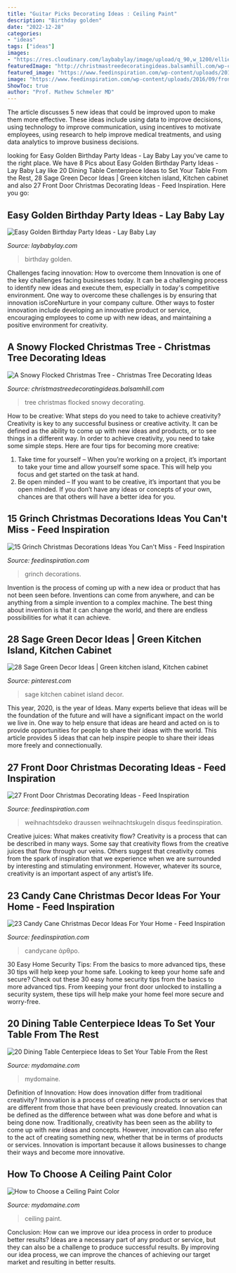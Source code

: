 ```yaml
---
title: "Guitar Picks Decorating Ideas : Ceiling Paint"
description: "Birthday golden"
date: "2022-12-28"
categories:
- "ideas"
tags: ["ideas"]
images:
- "https://res.cloudinary.com/laybabylay/image/upload/q_90,w_1200/ellies-golden-birthday-22_ijqa2b.jpg"
featuredImage: "http://christmastreedecoratingideas.balsamhill.com/wp-content/uploads/2018/02/5-1.jpg"
featured_image: "https://www.feedinspiration.com/wp-content/uploads/2016/09/Grinch-stole-Christmas-outside-decor.jpg"
image: "https://www.feedinspiration.com/wp-content/uploads/2016/09/front-door-christmas-decoration-planters-glass-ornaments.jpg"
ShowToc: true
author: "Prof. Mathew Schmeler MD"
---
```



The article discusses 5 new ideas that could be improved upon to make them more effective. These ideas include using data to improve decisions, using technology to improve communication, using incentives to motivate employees, using research to help improve medical treatments, and using data analytics to improve business decisions.

	

		
looking for Easy Golden Birthday Party Ideas - Lay Baby Lay you've came to the right place. We have 8 Pics about Easy Golden Birthday Party Ideas - Lay Baby Lay like 20 Dining Table Centerpiece Ideas to Set Your Table From the Rest, 28 Sage Green Decor Ideas | Green kitchen island, Kitchen cabinet and also 27 Front Door Christmas Decorating Ideas - Feed Inspiration. Here you go:
		
    
## Easy Golden Birthday Party Ideas - Lay Baby Lay

<img loading=lazy src="https://res.cloudinary.com/laybabylay/image/upload/q_90,w_1200/ellies-golden-birthday-22_ijqa2b.jpg" onerror="this.onerror=null;this.src='https://tse4.mm.bing.net/th?id=OIP.7nj2EnLngJFLwvqrA1kAggHaFy&amp;pid=15.1';" alt="Easy Golden Birthday Party Ideas - Lay Baby Lay">

_Source: laybabylay.com_

>birthday golden. 

	

Challenges facing innovation: How to overcome them
Innovation is one of the key challenges facing businesses today. It can be a challenging process to identify new ideas and execute them, especially in today's competitive environment. One way to overcome these challenges is by ensuring that innovation isCoreNurture in your company culture. Other ways to foster innovation include developing an innovative product or service, encouraging employees to come up with new ideas, and maintaining a positive environment for creativity.

    
## A Snowy Flocked Christmas Tree - Christmas Tree Decorating Ideas

<img loading=lazy src="http://christmastreedecoratingideas.balsamhill.com/wp-content/uploads/2018/02/5-1.jpg" onerror="this.onerror=null;this.src='https://tse4.mm.bing.net/th?id=OIP.p3F5JT4I2f-lwwXtvfK0SgHaLL&amp;pid=15.1';" alt="A Snowy Flocked Christmas Tree - Christmas Tree Decorating Ideas">

_Source: christmastreedecoratingideas.balsamhill.com_

>tree christmas flocked snowy decorating. 

	

How to be creative: What steps do you need to take to achieve creativity?
Creativity is key to any successful business or creative activity. It can be defined as the ability to come up with new ideas and products, or to see things in a different way. In order to achieve creativity, you need to take some simple steps. Here are four tips for becoming more creative: 
1) Take time for yourself – When you’re working on a project, it’s important to take your time and allow yourself some space. This will help you focus and get started on the task at hand. 
2) Be open minded – If you want to be creative, it’s important that you be open minded. If you don’t have any ideas or concepts of your own, chances are that others will have a better idea for you.

    
## 15 Grinch Christmas Decorations Ideas You Can&#039;t Miss - Feed Inspiration

<img loading=lazy src="https://www.feedinspiration.com/wp-content/uploads/2016/09/Grinch-stole-Christmas-outside-decor.jpg" onerror="this.onerror=null;this.src='https://tse4.mm.bing.net/th?id=OIP.2xOLd28b7DpzNe6zdQyWJwHaJ4&amp;pid=15.1';" alt="15 Grinch Christmas Decorations Ideas You Can&#039;t Miss - Feed Inspiration">

_Source: feedinspiration.com_

>grinch decorations. 

	

Invention is the process of coming up with a new idea or product that has not been seen before. Inventions can come from anywhere, and can be anything from a simple invention to a complex machine. The best thing about invention is that it can change the world, and there are endless possibilities for what it can achieve.

    
## 28 Sage Green Decor Ideas | Green Kitchen Island, Kitchen Cabinet

<img loading=lazy src="https://i.pinimg.com/736x/25/77/fd/2577fdbae84891545267c7be0d49605a.jpg" onerror="this.onerror=null;this.src='https://tse4.mm.bing.net/th?id=OIP.HksAGx4yQj2KVT9uQdfingHaJ6&amp;pid=15.1';" alt="28 Sage Green Decor Ideas | Green kitchen island, Kitchen cabinet">

_Source: pinterest.com_

>sage kitchen cabinet island decor. 

	

This year, 2020, is the year of Ideas. Many experts believe that ideas will be the foundation of the future and will have a significant impact on the world we live in. One way to help ensure that ideas are heard and acted on is to provide opportunities for people to share their ideas with the world. This article provides 5 ideas that can help inspire people to share their ideas more freely and connectionually.

    
## 27 Front Door Christmas Decorating Ideas - Feed Inspiration

<img loading=lazy src="https://www.feedinspiration.com/wp-content/uploads/2016/09/front-door-christmas-decoration-planters-glass-ornaments.jpg" onerror="this.onerror=null;this.src='https://tse1.mm.bing.net/th?id=OIP.3zlvGVtwb-MGQ4tKMpBiOwHaLF&amp;pid=15.1';" alt="27 Front Door Christmas Decorating Ideas - Feed Inspiration">

_Source: feedinspiration.com_

>weihnachtsdeko draussen weihnachtskugeln disqus feedinspiration. 

	

Creative juices: What makes creativity flow?
Creativity is a process that can be described in many ways. Some say that creativity flows from the creative juices that flow through our veins. Others suggest that creativity comes from the spark of inspiration that we experience when we are surrounded by interesting and stimulating environment. However, whatever its source, creativity is an important aspect of any artist’s life.

    
## 23 Candy Cane Christmas Decor Ideas For Your Home - Feed Inspiration

<img loading=lazy src="http://feedinspiration.com/wp-content/uploads/2016/09/Tons-of-candy-cane-crafts-and-ideas.jpg" onerror="this.onerror=null;this.src='https://tse3.mm.bing.net/th?id=OIP.FzOR9OllAUy0W4g1XiopigHaKx&amp;pid=15.1';" alt="23 Candy Cane Christmas Decor Ideas For Your Home - Feed Inspiration">

_Source: feedinspiration.com_

>candycane άρθρο. 

	

30 Easy Home Security Tips: From the basics to more advanced tips, these 30 tips will help keep your home safe.
Looking to keep your home safe and secure? Check out these 30 easy home security tips from the basics to more advanced tips. From keeping your front door unlocked to installing a security system, these tips will help make your home feel more secure and worry-free.

    
## 20 Dining Table Centerpiece Ideas To Set Your Table From The Rest

<img loading=lazy src="https://www.mydomaine.com/thmb/wHPqQXreZFTZKEIoNvRT0h1Olrc=/1500x2250/filters:fill(auto,1)/springtablescape-15-3b0a1be2b720446c81a87ae4b254623e.jpeg" onerror="this.onerror=null;this.src='https://tse2.mm.bing.net/th?id=OIP.E-eijhTBw3Ghz9CuEca1xAHaLH&amp;pid=15.1';" alt="20 Dining Table Centerpiece Ideas to Set Your Table From the Rest">

_Source: mydomaine.com_

>mydomaine. 

	

Definition of Innovation: How does innovation differ from traditional creativity?
Innovation is a process of creating new products or services that are different from those that have been previously created. Innovation can be defined as the difference between what was done before and what is being done now. Traditionally, creativity has been seen as the ability to come up with new ideas and concepts. However, innovation can also refer to the act of creating something new, whether that be in terms of products or services. Innovation is important because it allows businesses to change their ways and become more innovative.

    
## How To Choose A Ceiling Paint Color

<img loading=lazy src="https://www.mydomaine.com/thmb/JXE0qjrHHETOpoLuFV-vrpkvdw0=/1000x1498/filters:fill(auto,1)/paintedceiling-3d4eccbea5544704aa51156d19fbd123.jpg" onerror="this.onerror=null;this.src='https://tse3.mm.bing.net/th?id=OIP.1eGBxFlYlYs6VNCEuj1TRwHaLG&amp;pid=15.1';" alt="How to Choose a Ceiling Paint Color">

_Source: mydomaine.com_

>ceiling paint. 

	

Conclusion: How can we improve our idea process in order to produce better results?
Ideas are a necessary part of any product or service, but they can also be a challenge to produce successful results. By improving our idea process, we can improve the chances of achieving our target market and resulting in better results.

